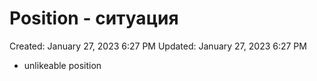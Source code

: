 # Position - ситуация

Created: January 27, 2023 6:27 PM
Updated: January 27, 2023 6:27 PM

- unlikeable position